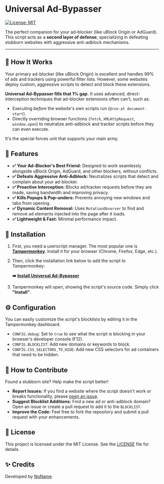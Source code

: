 # Universal Ad-Bypasser

[![License: MIT](https://img.shields.io/badge/License-MIT-yellow.svg)](https://opensource.org/licenses/MIT)

The perfect companion for your ad-blocker (like uBlock Origin or AdGuard). This script acts as a **second layer of defense**, specializing in defeating stubborn websites with aggressive anti-adblock mechanisms.

---

## 🤔 How It Works

Your primary ad-blocker (like uBlock Origin) is excellent and handles 99% of ads and trackers using powerful filter lists. However, some websites deploy custom, aggressive scripts to detect and block these extensions.

**Universal Ad-Bypasser fills that 1% gap.** It uses advanced, direct-interception techniques that ad-blocker extensions often can't, such as:
-   Executing *before* the website's own scripts run (`@run-at document-start`).
-   Directly overriding browser functions (`fetch`, `XMLHttpRequest`, `window.open`) to neutralize anti-adblock and tracker scripts before they can even execute.

It's the special forces unit that supports your main army.

## 🚀 Features

-   **✅ Your Ad-Blocker's Best Friend:** Designed to work seamlessly alongside uBlock Origin, AdGuard, and other blockers, without conflicts.
-   **✅ Defeats Aggressive Anti-Adblock:** Neutralizes scripts that detect and complain about your ad-blocker.
-   **✅ Proactive Interception:** Blocks ad/tracker requests before they are made, saving bandwidth and improving privacy.
-   **✅ Kills Popups & Pop-unders:** Prevents annoying new windows and tabs from opening.
-   **✅ Dynamic Content Removal:** Uses `MutationObserver` to find and remove ad elements injected into the page after it loads.
-   **✅ Lightweight & Fast:** Minimal performance impact.

## 🔧 Installation

1.  First, you need a userscript manager. The most popular one is **[Tampermonkey](https://www.tampermonkey.net/)**. Install it for your browser (Chrome, Firefox, Edge, etc.).
2.  Then, click the installation link below to add the script to Tampermonkey:

    **➡️ [Install Universal Ad-Bypasser](https://github.com/0101010KingofCode0101010/universal-ad-bypasser/raw/main/universal-ad-bypasser.user.js)**

3.  Tampermonkey will open, showing the script's source code. Simply click **"Install"**.

## ⚙️ Configuration

You can easily customize the script's blocklists by editing it in the Tampermonkey dashboard.

-   `CONFIG.debug`: Set to `true` to see what the script is blocking in your browser's developer console (F12).
-   `CONFIG.BLOCKLIST`: Add new domains or keywords to block.
-   `CONFIG.CSS_SELECTORS_TO_HIDE`: Add new CSS selectors for ad containers that need to be hidden.

## 🤝 How to Contribute

Found a stubborn site? Help make the script better!

-   **Report Issues:** If you find a website where the script doesn't work or breaks functionality, please [open an issue](https://github.com/0101010KingofCode0101010/universal-ad-bypasser/issues).
-   **Suggest Blocklist Additions:** Find a new ad or anti-adblock domain? Open an issue or create a pull request to add it to the `BLOCKLIST`.
-   **Improve the Code:** Feel free to fork the repository and submit a pull request with your enhancements.

## 📄 License

This project is licensed under the MIT License. See the [LICENSE](LICENSE) file for details.

## ✨ Credits

Developed by [NoName](https://github.com/0101010KingofCode0101010).

